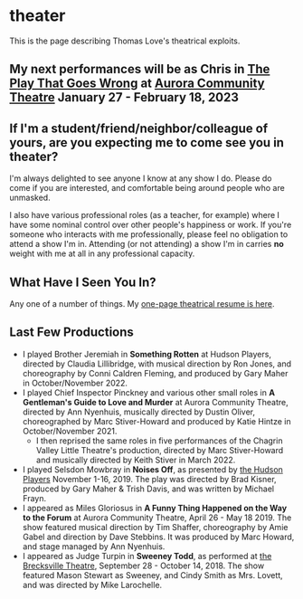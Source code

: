 # theater

This is the page describing Thomas Love's theatrical exploits.

## My next performances will be as Chris in [The Play That Goes Wrong](https://www.youtube.com/watch?v=DOWO4gq-whg&t=1s) at [Aurora Community Theatre](https://www.auroracommunitytheatre.com/shows-1) January 27 - February 18, 2023

## If I'm a student/friend/neighbor/colleague of yours, are you expecting me to come see you in theater?

I'm always delighted to see anyone I know at any show I do. Please do come if you are interested, and comfortable being around people who are unmasked. 

I also have various professional roles (as a teacher, for example) where I have some nominal control over other people's happiness or work. If you're someone who interacts with me professionally, please feel no obligation to attend a show I'm in. Attending (or not attending) a show I'm in carries **no** weight with me at all in any professional capacity.

## What Have I Seen You In?

Any one of a number of things. My [one-page theatrical resume is here](https://github.com/THOMASELOVE/theater/blob/master/thomas_love_theatrical_resume_2019.pdf). 

## Last Few Productions

- I played Brother Jeremiah in **Something Rotten** at Hudson Players, directed by Claudia Lillibridge, with musical direction by Ron Jones, and choreography by Conni Caldren Fleming, and produced by Gary Maher in October/November 2022.
- I played Chief Inspector Pinckney and various other small roles in **A Gentleman's Guide to Love and Murder** at Aurora Community Theatre, directed by Ann Nyenhuis, musically directed by Dustin Oliver, choreographed by Marc Stiver-Howard and produced by Katie Hintze in October/November 2021.
  - I then reprised the same roles in five performances of the Chagrin Valley Little Theatre's production, directed by Marc Stiver-Howard and musically directed by Keith Stiver in March 2022.
- I played Selsdon Mowbray in **Noises Off**, as presented by [the Hudson Players](https://www.hudsonplayers.com/) November 1-16, 2019. The play was directed by Brad Kisner, produced by Gary Maher & Trish Davis, and was written by Michael Frayn.
- I appeared as Miles Gloriosus in **A Funny Thing Happened on the Way to the Forum** at Aurora Community Theatre, April 26 - May 18 2019. The show featured musical direction by Tim Shaffer, choreography by Amie Gabel and direction by Dave Stebbins. It was produced by Marc Howard, and stage managed by Ann Nyenhuis.
- I appeared as Judge Turpin in **Sweeney Todd**, as performed at [the Brecksville Theatre](https://www.thebrecksvilletheatre.org/performances/891), September 28 - October 14, 2018. The show featured Mason Stewart as Sweeney, and Cindy Smith as Mrs. Lovett, and was directed by Mike Larochelle.

